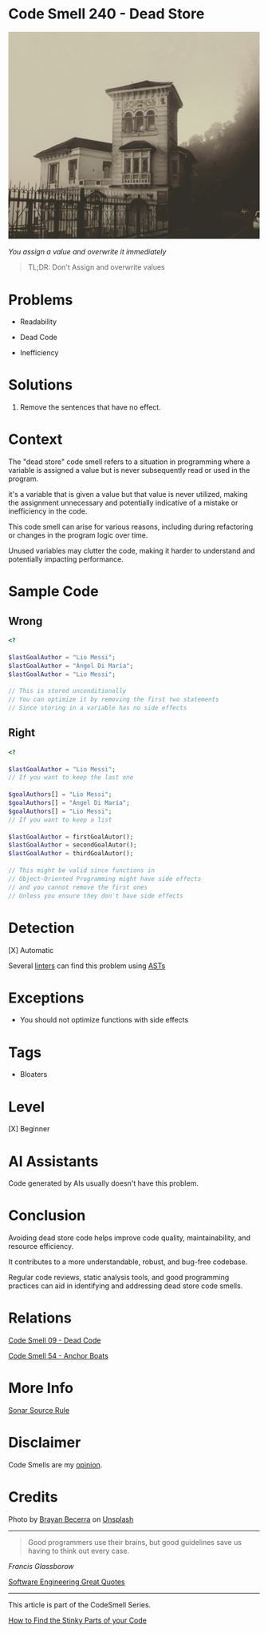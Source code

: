 # Code Smell 240 - Dead Store

![Code Smell 240 - Dead Store](Code%20Smell%20240%20-%20Dead%20Store.jpg)

*You assign a value and overwrite it immediately*

> TL;DR: Don't Assign and overwrite values

# Problems

- Readability

- Dead Code

- Inefficiency

# Solutions

1. Remove the sentences that have no effect.

# Context

The "dead store" code smell refers to a situation in programming where a variable is assigned a value but is never subsequently read or used in the program.

it's a variable that is given a value but that value is never utilized, making the assignment unnecessary and potentially indicative of a mistake or inefficiency in the code.

This code smell can arise for various reasons, including during refactoring or changes in the program logic over time. 

Unused variables may clutter the code, making it harder to understand and potentially impacting performance.

# Sample Code

## Wrong

[Gist Url]: # (https://gist.github.com/mcsee/2317605b49306a408bfc0d23e181aee9)

```php
<?

$lastGoalAuthor = "Lio Messi";
$lastGoalAuthor = "Ángel Di María";
$lastGoalAuthor = "Lio Messi";

// This is stored unconditionally 
// You can optimize it by removing the first two statements
// Since storing in a variable has no side effects
```

## Right

[Gist Url]: # (https://gist.github.com/mcsee/d2bc846d129a43b1fd46f18e0c688b20)

```php
<?

$lastGoalAuthor = "Lio Messi";
// If you want to keep the last one

$goalAuthors[] = "Lio Messi";
$goalAuthors[] = "Ángel Di María";
$goalAuthors[] = "Lio Messi";
// If you want to keep a list
  
$lastGoalAuthor = firstGoalAutor();
$lastGoalAuthor = secondGoalAutor();
$lastGoalAuthor = thirdGoalAutor();

// This might be valid since functions in
// Object-Oriented Programming might have side effects
// and you cannot remove the first ones 
// Unless you ensure they don't have side effects
```

# Detection

[X] Automatic 

Several [linters](https://rules.sonarsource.com/php/type/Bug/RSPEC-4143/) can find this problem using [ASTs](https://en.wikipedia.org/wiki/Abstract_syntax_tree)

# Exceptions

- You should not optimize functions with side effects 

# Tags

- Bloaters

# Level

[X] Beginner

# AI Assistants

Code generated by AIs usually doesn't have this problem.

# Conclusion			  

Avoiding dead store code helps improve code quality, maintainability, and resource efficiency. 

It contributes to a more understandable, robust, and bug-free codebase.

Regular code reviews, static analysis tools, and good programming practices can aid in identifying and addressing dead store code smells.

# Relations

[Code Smell 09 - Dead Code](https://github.com/mcsee/Software-Design-Articles/tree/main/Articles/Code%20Smells/Code%20Smell%2009%20-%20Dead%20Code/readme.md)

[Code Smell 54 - Anchor Boats](https://github.com/mcsee/Software-Design-Articles/tree/main/Articles/Code%20Smells/Code%20Smell%2054%20-%20Anchor%20Boats/readme.md)

# More Info

[Sonar Source Rule](https://rules.sonarsource.com/php/type/Bug/RSPEC-4143/)

# Disclaimer

Code Smells are my [opinion](https://github.com/mcsee/Software-Design-Articles/tree/main/Articles/Blogging/I%20Wrote%20More%20than%2090%20Articles%20on%202021%20Here%20is%20What%20I%20Learned/readme.md).

# Credits
	     
Photo by [Brayan Becerra](https://unsplash.com/@bryanjose23) on [Unsplash](https://unsplash.com/photos/a-building-with-a-fence-around-it--A_8VYIipNc)

* * *

> Good programmers use their brains, but good guidelines save us having to think out every case.

_Francis Glassborow_

[Software Engineering Great Quotes](https://github.com/mcsee/Software-Design-Articles/tree/main/Articles/Quotes/Software%20Engineering%20Great%20Quotes/readme.md)

* * *

This article is part of the CodeSmell Series.

[How to Find the Stinky Parts of your Code](https://github.com/mcsee/Software-Design-Articles/tree/main/Articles/Code%20Smells/How%20to%20Find%20the%20Stinky%20parts%20of%20your%20Code/readme.md)